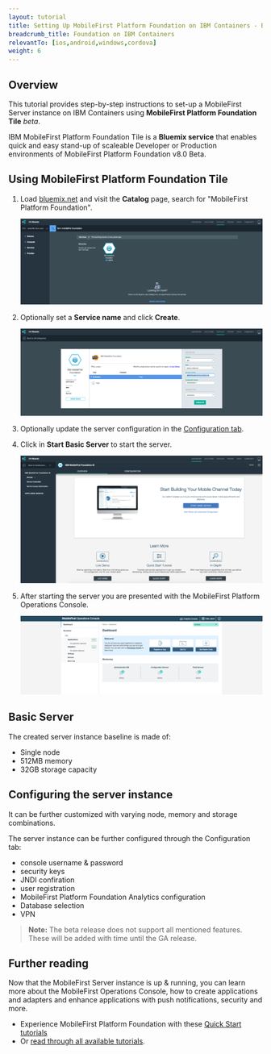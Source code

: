 ```yaml
---
layout: tutorial
title: Setting Up MobileFirst Platform Foundation on IBM Containers - Beta
breadcrumb_title: Foundation on IBM Containers
relevantTo: [ios,android,windows,cordova]
weight: 6
---
```

## Overview
This tutorial provides step-by-step instructions to set-up a MobileFirst Server instance on IBM Containers using **MobileFirst Platform Foundation Tile** *beta*.

IBM MobileFirst Platform Foundation Tile is a **Bluemix service** that enables quick and easy stand-up of scaleable Developer or Production environments of MobileFirst Platform Foundation v8.0 Beta.

## Using MobileFirst Platform Foundation Tile

1. Load [bluemix.net](http://bluemix.net) and visit the **Catalog** page, search for "MobileFirst Platform Foundation".

    ![Image of the MobileFirst Platform Foundation Tile setup](search-for-foundation.png)
    
2. Optionally set a **Service name** and click **Create**.

    ![Image of the MobileFirst Platform Foundation Tile setup](set-service-name.png)
    
3. Optionally update the server configuration in the [Configuration tab](#configuring-the-server-instance).

4. Click in **Start Basic Server** to start the server.

    ![Image of the MobileFirst Platform Foundation Tile setup](overview-page.png)

5. After starting the server you are presented with the MobileFirst Platform Operations Console.

    ![Image of the MobileFirst Platform Foundation Tile setup](console.png)

## Basic Server
The created server instance baseline is made of:

* Single node
* 512MB memory
* 32GB storage capacity

## Configuring the server instance
It can be further customized with varying node, memory and storage combinations.

The server instance can be further configured through the Configuration tab:

* console username &amp; password
* security keys
* JNDI confiration
* user registration
* MobileFirst Platform Foundation Analytics configuration
* Database selection
* VPN

> **Note:** The beta release does not support all mentioned features. These will be added with time until the GA release.

## Further reading
Now that the MobileFirst Server instance is up &amp; running, you can learn more about the MobileFirst Operations Console, how to create applications and adapters and enhance applications with push notifications, security and more.

* Experience MobileFirst Platform Foundation with these [Quick Start tutorials](../../quick-start)
* Or [read through all available tutorials](../../all-tutorials/).
